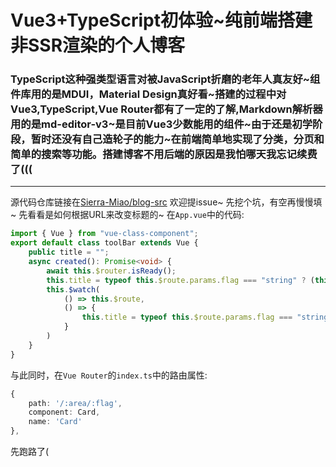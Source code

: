 # Vue3+TypeScript初体验~纯前端搭建非SSR渲染的个人博客
### TypeScript这种强类型语言对被JavaScript折磨的老年人真友好\~组件库用的是MDUI，Material Design真好看\~搭建的过程中对Vue3,TypeScript,Vue Router都有了一定的了解,Markdown解析器用的是md-editor-v3\~是目前Vue3少数能用的组件\~由于还是初学阶段，暂时还没有自己造轮子的能力\~在前端简单地实现了分类，分页和简单的搜索等功能。搭建博客不用后端的原因是我怕哪天我忘记续费了(((
-------------
源代码仓库链接在[Sierra-Miao/blog-src](https://github.com/Sierra-Miao/blog-src) 欢迎提issue~
先挖个坑，有空再慢慢填~
先看看是如何根据URL来改变标题的~
在`App.vue`中的代码:
```ts
import { Vue } from "vue-class-component";
export default class toolBar extends Vue {
	public title = "";
	async created(): Promise<void> {
		await this.$router.isReady();
		this.title = typeof this.$route.params.flag === "string" ? (this.$route.params.flag === "all" ? "Blog" : this.$route.params.flag) :  "Blog";
		this.$watch(
			() => this.$route,
			() => {
				this.title = typeof this.$route.params.flag === "string" ? (this.$route.params.flag === "all" ? "Blog" : this.$route.params.flag) :  "Blog";
			}
		)
	}
}
```
与此同时，在`Vue Router`的`index.ts`中的路由属性:
```ts
{
    path: '/:area/:flag',
    component: Card,
    name: 'Card'
},
```
先跑路了(